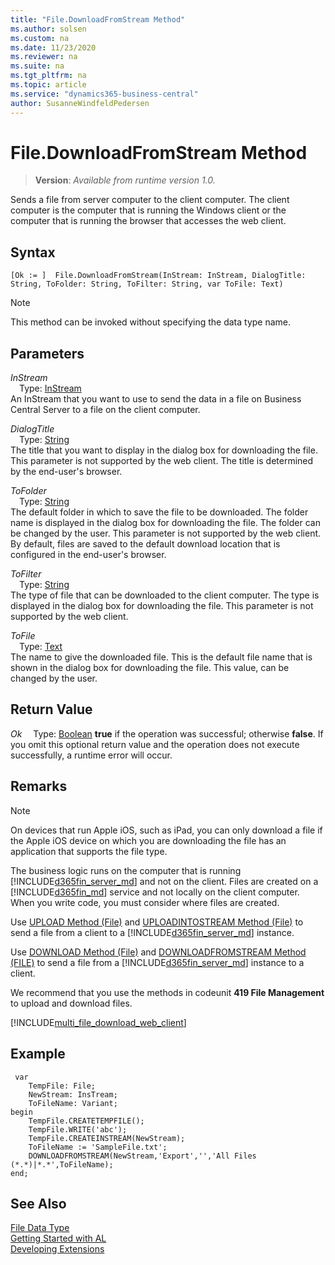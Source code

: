 ```yaml
---
title: "File.DownloadFromStream Method"
ms.author: solsen
ms.custom: na
ms.date: 11/23/2020
ms.reviewer: na
ms.suite: na
ms.tgt_pltfrm: na
ms.topic: article
ms.service: "dynamics365-business-central"
author: SusanneWindfeldPedersen
---
```

[//]: # (START>DO_NOT_EDIT)
[//]: # (IMPORTANT:Do not edit any of the content between here and the END>DO_NOT_EDIT.)
[//]: # (Any modifications should be made in the .xml files in the ModernDev repo.)
# File.DownloadFromStream Method
> **Version**: _Available from runtime version 1.0._

Sends a file from server computer to the client computer. The client computer is the computer that is running the Windows client or the computer that is running the browser that accesses the web client.


## Syntax
```
[Ok := ]  File.DownloadFromStream(InStream: InStream, DialogTitle: String, ToFolder: String, ToFilter: String, var ToFile: Text)
```
> [!NOTE]
> This method can be invoked without specifying the data type name.
## Parameters
*InStream*  
&emsp;Type: [InStream](../instream/instream-data-type.md)  
An InStream that you want to use to send the data in a file on Business Central Server to a file on the client computer.
        
*DialogTitle*  
&emsp;Type: [String](../string/string-data-type.md)  
The title that you want to display in the dialog box for downloading the file. This parameter is not supported by the web client. The title is determined by the end-user's browser.
          
*ToFolder*  
&emsp;Type: [String](../string/string-data-type.md)  
The default folder in which to save the file to be downloaded. The folder name is displayed in the dialog box for downloading the file. The folder can be changed by the user. This parameter is not supported by the web client. By default, files are saved to the default download location that is configured in the end-user's browser.
          
*ToFilter*  
&emsp;Type: [String](../string/string-data-type.md)  
The type of file that can be downloaded to the client computer. The type is displayed in the dialog box for downloading the file. This parameter is not supported by the web client.
          
*ToFile*  
&emsp;Type: [Text](../text/text-data-type.md)  
The name to give the downloaded file. This is the default file name that is shown in the dialog box for downloading the file. This value, can be changed by the user.  


## Return Value
*Ok*
&emsp;Type: [Boolean](../boolean/boolean-data-type.md)
**true** if the operation was successful; otherwise **false**.   If you omit this optional return value and the operation does not execute successfully, a runtime error will occur.  


[//]: # (IMPORTANT: END>DO_NOT_EDIT)

## Remarks  

<!-- This method is not fully supported by the [!INCLUDE[d365fin_web_md](../includes/d365fin_web_md.md)] on devices that run Apple iOS, such as iPad.--> 

> [!NOTE]  
> On devices that run Apple iOS, such as iPad, you can only download a file if the Apple iOS device on which you are downloading the file has an application that supports the file type.  

 The business logic runs on the computer that is running [!INCLUDE[d365fin_server_md](../../includes/d365fin_server_md.md)] and not on the client. Files are created on a [!INCLUDE[d365fin_md](../../includes/d365fin_md.md)] service and not locally on the client computer. When you write code, you must consider where files are created.  

 Use [UPLOAD Method \(File\)](../../methods-auto/file/file-upload-method.md) and [UPLOADINTOSTREAM Method \(File\)](../../methods-auto/file/file-uploadintostream-method.md) to send a file from a client to a [!INCLUDE[d365fin_server_md](../../includes/d365fin_server_md.md)] instance.  

 Use [DOWNLOAD Method \(File\)](../../methods-auto/file/file-download-method.md) and [DOWNLOADFROMSTREAM Method \(FILE\)](../../methods-auto/file/file-downloadfromstream-method.md) to send a file from a [!INCLUDE[d365fin_server_md](../../includes/d365fin_server_md.md)] instance to a client.  

 We recommend that you use the methods in codeunit **419 File Management** to upload and download files.


[!INCLUDE[multi_file_download_web_client](../../includes/multi_file_download_web_client.md)]   

## Example  

```
 var
    TempFile: File;
    NewStream: InsTream;
    ToFileName: Variant;
begin  
    TempFile.CREATETEMPFILE();  
    TempFile.WRITE('abc');  
    TempFile.CREATEINSTREAM(NewStream);  
    ToFileName := 'SampleFile.txt';  
    DOWNLOADFROMSTREAM(NewStream,'Export','','All Files (*.*)|*.*',ToFileName);
end;
```  


## See Also
[File Data Type](file-data-type.md)  
[Getting Started with AL](../../devenv-get-started.md)  
[Developing Extensions](../../devenv-dev-overview.md)